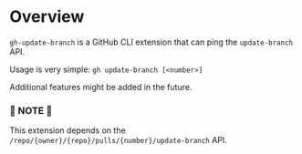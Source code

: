 # Overview

`gh-update-branch` is a GitHub CLI extension that can ping the `update-branch` API.

Usage is very simple: `gh update-branch [<number>]`

Additional features might be added in the future.

### 🚨 NOTE 🚨

This extension depends on the
`/repo/{owner}/{repo}/pulls/{number}/update-branch` API.
